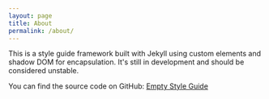 ```yaml
---
layout: page
title: About
permalink: /about/
---
```


This is a style guide framework built with Jekyll using custom elements and shadow DOM for encapsulation. It's still in development and should be considered unstable.

You can find the source code on GitHub:
[Empty Style Guide](https://github.com/admturner/empty-style-guide)
